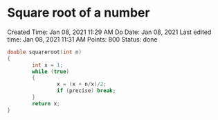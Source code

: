# Square root of a number

Created Time: Jan 08, 2021 11:29 AM
Do Date: Jan 08, 2021
Last edited time: Jan 08, 2021 11:31 AM
Points: 800
Status: done

```cpp
double squareroot(int n)
{
		int x = 1; 
		while (true)
		{
				x = (x + n/x)/2; 
				if (precise) break;
		}
		return x; 
}
```